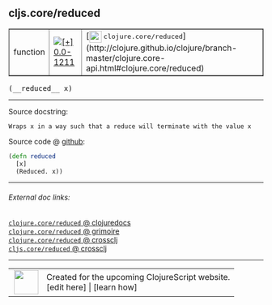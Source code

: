 ## cljs.core/reduced



 <table border="1">
<tr>
<td>function</td>
<td><a href="https://github.com/cljsinfo/cljs-api-docs/tree/0.0-1211"><img valign="middle" alt="[+] 0.0-1211" title="Added in 0.0-1211" src="https://img.shields.io/badge/+-0.0--1211-lightgrey.svg"></a> </td>
<td>
[<img height="24px" valign="middle" src="http://i.imgur.com/1GjPKvB.png"> <samp>clojure.core/reduced</samp>](http://clojure.github.io/clojure/branch-master/clojure.core-api.html#clojure.core/reduced)
</td>
</tr>
</table>


 <samp>
(__reduced__ x)<br>
</samp>

---





Source docstring:

```
Wraps x in a way such that a reduce will terminate with the value x
```


Source code @ [github](https://github.com/clojure/clojurescript/blob/r2655/src/cljs/cljs/core.cljs#L831-L834):

```clj
(defn reduced
  [x]
  (Reduced. x))
```

<!--
Repo - tag - source tree - lines:

 <pre>
clojurescript @ r2655
└── src
    └── cljs
        └── cljs
            └── <ins>[core.cljs:831-834](https://github.com/clojure/clojurescript/blob/r2655/src/cljs/cljs/core.cljs#L831-L834)</ins>
</pre>

-->

---



###### External doc links:

[`clojure.core/reduced` @ clojuredocs](http://clojuredocs.org/clojure.core/reduced)<br>
[`clojure.core/reduced` @ grimoire](http://conj.io/store/v1/org.clojure/clojure/1.7.0-beta3/clj/clojure.core/reduced/)<br>
[`clojure.core/reduced` @ crossclj](http://crossclj.info/fun/clojure.core/reduced.html)<br>
[`cljs.core/reduced` @ crossclj](http://crossclj.info/fun/cljs.core.cljs/reduced.html)<br>

---

 <table>
<tr><td>
<img valign="middle" align="right" width="48px" src="http://i.imgur.com/Hi20huC.png">
</td><td>
Created for the upcoming ClojureScript website.<br>
[edit here] | [learn how]
</td></tr></table>

[edit here]:https://github.com/cljsinfo/cljs-api-docs/blob/master/cljsdoc/cljs.core_reduced.cljsdoc
[learn how]:https://github.com/cljsinfo/cljs-api-docs/wiki/cljsdoc-files

<!--

This information was too distracting to show to readers, but I'll leave it
commented here since it is helpful to:

- pretty-print the data used to generate this document
- and show how to retrieve that data



The API data for this symbol:

```clj
{:ns "cljs.core",
 :name "reduced",
 :signature ["[x]"],
 :history [["+" "0.0-1211"]],
 :type "function",
 :full-name-encode "cljs.core_reduced",
 :source {:code "(defn reduced\n  [x]\n  (Reduced. x))",
          :title "Source code",
          :repo "clojurescript",
          :tag "r2655",
          :filename "src/cljs/cljs/core.cljs",
          :lines [831 834]},
 :full-name "cljs.core/reduced",
 :clj-symbol "clojure.core/reduced",
 :docstring "Wraps x in a way such that a reduce will terminate with the value x"}

```

Retrieve the API data for this symbol:

```clj
;; from Clojure REPL
(require '[clojure.edn :as edn])
(-> (slurp "https://raw.githubusercontent.com/cljsinfo/cljs-api-docs/catalog/cljs-api.edn")
    (edn/read-string)
    (get-in [:symbols "cljs.core/reduced"]))
```

-->
